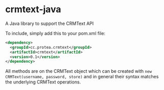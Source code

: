 # crmtext-java
A Java library to support the CRMText API

To include, simply add this to your pom.xml file:
```xml
<dependency>
  <groupId>cc.protea.crmtext</groupId>
  <artifactId>crmtext</artifactId>
  <version>0.1</version>
</dependency>
```

All methods are on the CRMText object which can be created with ```new CRMText(username, password, store)``` and in general their syntax matches the underlying CRMText operations.
